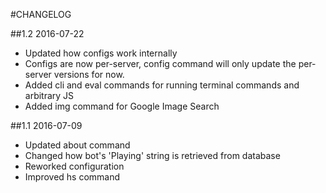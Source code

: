 #CHANGELOG

##1.2 2016-07-22
* Updated how configs work internally
* Configs are now per-server, config command will only update the per-server versions for now.
* Added cli and eval commands for running terminal commands and arbitrary JS
* Added img command for Google Image Search

##1.1 2016-07-09
* Updated about command
* Changed how bot's 'Playing' string is retrieved from database
* Reworked configuration
* Improved hs command
